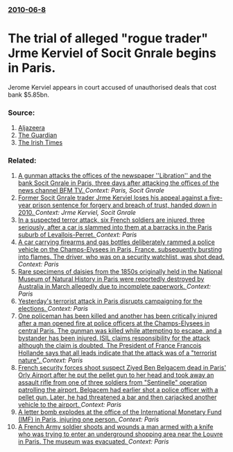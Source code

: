 ### [2010-06-8](/news/2010/06/8/index.md)

# The trial of alleged "rogue trader" Jrme Kerviel of Socit Gnrale begins in Paris. 

Jerome Kerviel appears in court accused of unauthorised deals that cost bank $5.85bn.


### Source:

1. [Aljazeera](http://english.aljazeera.net/news/europe/2010/06/201068144658312157.html)
2. [The Guardian](http://www.guardian.co.uk/world/2010/jun/08/jerome-kerviel-trial-societe-generale)
3. [The Irish Times](http://www.irishtimes.com/newspaper/finance/2010/0609/1224272117175.html)

### Related:

1. [A gunman attacks the offices of the newspaper ''Libration'' and the bank Socit Gnrale in Paris, three days after attacking the offices of the news channel BFM TV. ](/news/2013/11/18/a-gunman-attacks-the-offices-of-the-newspaper-liberation-and-the-bank-societe-generale-in-paris-three-days-after-attacking-the-offices.md) _Context: Paris, Socit Gnrale_
2. [Former Socit Gnrale trader Jrme Kerviel loses his appeal against a five-year prison sentence for forgery and breach of trust, handed down in 2010. ](/news/2012/10/24/former-societe-generale-trader-jerome-kerviel-loses-his-appeal-against-a-five-year-prison-sentence-for-forgery-and-breach-of-trust-handed-d.md) _Context: Jrme Kerviel, Socit Gnrale_
3. [In a suspected terror attack, six French soldiers are injured, three seriously, after a car is slammed into them at a barracks in the Paris suburb of Levallois-Perret. ](/news/2017/08/9/in-a-suspected-terror-attack-six-french-soldiers-are-injured-three-seriously-after-a-car-is-slammed-into-them-at-a-barracks-in-the-paris.md) _Context: Paris_
4. [A car carrying firearms and gas bottles deliberately rammed a police vehicle on the Champs-Elysees in Paris, France, subsequently bursting into flames. The driver, who was on a security watchlist, was shot dead. ](/news/2017/06/19/a-car-carrying-firearms-and-gas-bottles-deliberately-rammed-a-police-vehicle-on-the-champs-alysa-c-es-in-paris-france-subsequently-bursting.md) _Context: Paris_
5. [Rare specimens of daisies from the 1850s originally held in the National Museum of Natural History in Paris were reportedly destroyed by Australia in March allegedly due to incomplete paperwork. ](/news/2017/05/8/rare-specimens-of-daisies-from-the-1850s-originally-held-in-the-national-museum-of-natural-history-in-paris-were-reportedly-destroyed-by-aus.md) _Context: Paris_
6. [Yesterday's terrorist attack in Paris disrupts campaigning for the elections. ](/news/2017/04/21/yesterday-s-terrorist-attack-in-paris-disrupts-campaigning-for-the-elections.md) _Context: Paris_
7. [One policeman has been killed and another has been critically injured after a man opened fire at police officers at the Champs-Elysees in central Paris. The gunman was killed while attempting to escape, and a bystander has been injured. ISIL claims responsibility for the attack although the claim is doubted. The President of France Francois Hollande says that all leads indicate that the attack was of a "terrorist nature". ](/news/2017/04/20/one-policeman-has-been-killed-and-another-has-been-critically-injured-after-a-man-opened-fire-at-police-officers-at-the-champs-alysa-c-es-in.md) _Context: Paris_
8. [French security forces shoot suspect Ziyed Ben Belgacem dead in Paris' Orly Airport after he put the pellet gun to her head and took away an assault rifle from one of three soldiers from "Sentinelle" operation patrolling the airport. Belgacem had earlier shot a police officer with a pellet gun. Later, he had threatened a bar and then carjacked another vehicle to the airport. ](/news/2017/03/18/french-security-forces-shoot-suspect-ziyed-ben-belgacem-dead-in-paris-orly-airport-after-he-put-the-pellet-gun-to-her-head-and-took-away-an.md) _Context: Paris_
9. [A letter bomb explodes at the office of the International Monetary Fund (IMF) in Paris, injuring one person. ](/news/2017/03/16/a-letter-bomb-explodes-at-the-office-of-the-international-monetary-fund-imf-in-paris-injuring-one-person.md) _Context: Paris_
10. [A French Army soldier shoots and wounds a man armed with a knife who was trying to enter an underground shopping area near the Louvre in Paris. The museum was evacuated. ](/news/2017/02/3/a-french-army-soldier-shoots-and-wounds-a-man-armed-with-a-knife-who-was-trying-to-enter-an-underground-shopping-area-near-the-louvre-in-par.md) _Context: Paris_
